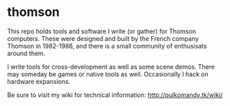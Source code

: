 # thomson

This repo holds tools and software I write (or gather) for Thomson computers.
These were designed and built by the French company Thomson in 1982-1986, and there is a small community
of enthusisats around them.

I write tools for cross-development as well as some scene demos. There may someday be games or native tools
as well. Occasionally I hack on hardware expansions.

Be sure to visit my wiki for technical information: http://pulkomandy.tk/wiki/

